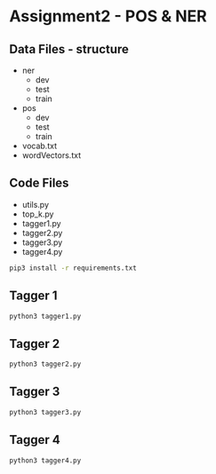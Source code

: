 # Assignment2 - POS & NER
## Data Files - structure
- ner
    - dev
    - test
    - train
- pos
    - dev
    - test
    - train
- vocab.txt
- wordVectors.txt

## Code Files
- utils.py
- top_k.py
- tagger1.py
- tagger2.py
- tagger3.py
- tagger4.py

```bash
pip3 install -r requirements.txt
```

## Tagger 1
```bash
python3 tagger1.py
```

## Tagger 2
```bash
python3 tagger2.py
```

## Tagger 3
```bash
python3 tagger3.py
```

## Tagger 4

```bash
python3 tagger4.py
```